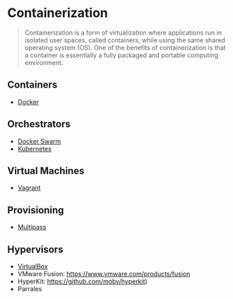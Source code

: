 # Containerization

> Containerization is a form of virtualization where applications run in isolated user spaces, called containers, 
> while using the same shared operating system (OS). One of the benefits of containerization is that a container 
> is essentially a fully packaged and portable computing environment.

## Containers
- [Docker](./docker)

## Orchestrators
- [Docker Swarm](./docker/swarm.md)
- [Kubernetes](./kubernetes)

## Virtual Machines
- [Vagrant](./vagrant)

## Provisioning

- [Multipass](./multipass)

## Hypervisors
- [VirtualBox](./virtualbox)
- VMware Fusion: https://www.vmware.com/products/fusion
- HyperKit: https://github.com/moby/hyperkit)
- Parrales
